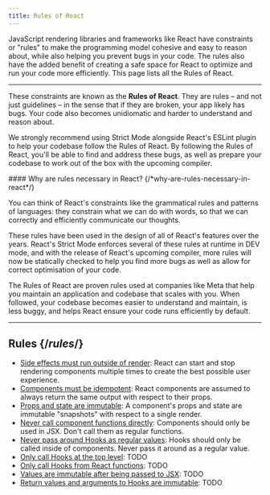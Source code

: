 ```yaml
---
title: Rules of React
---
```


<Intro>
JavaScript rendering libraries and frameworks like React have constraints or "rules" to make the programming model cohesive and easy to reason about, while also helping you prevent bugs in your code. The rules also have the added benefit of creating a safe space for React to optimize and run your code more efficiently. This page lists all the Rules of React.
</Intro>

---

These constraints are known as the **Rules of React**. They are rules – and not just guidelines – in the sense that if they are broken, your app likely has bugs. Your code also becomes unidiomatic and harder to understand and reason about.

We strongly recommend using Strict Mode alongside React's ESLint plugin to help your codebase follow the Rules of React. By following the Rules of React, you'll be able to find and address these bugs, as well as prepare your codebase to work out of the box with the upcoming compiler.

<DeepDive>
#### Why are rules necessary in React? {/*why-are-rules-necessary-in-react*/}

You can think of React's constraints like the grammatical rules and patterns of languages: they constrain what we can do with words, so that we can correctly and efficiently communicate our thoughts.

These rules have been used in the design of all of React's features over the years. React's Strict Mode enforces several of these rules at runtime in DEV mode, and with the release of React's upcoming compiler, more rules will now be statically checked to help you find more bugs as well as allow for correct optimisation of your code.

The Rules of React are proven rules used at companies like Meta that help you maintain an application and codebase that scales with you. When followed, your codebase becomes easier to understand and maintain, is less buggy, and helps React ensure your code runs efficiently by default.
</DeepDive>

---

## Rules {/*rules*/}
* [Side effects must run outside of render](/reference/rules/side-effects-must-run-outside-of-render): React can start and stop rendering components multiple times to create the best possible user experience.
* [Components must be idempotent](/reference/rules/components-must-be-idempotent): React components are assumed to always return the same output with respect to their props.
* [Props and state are immutable](/reference/rules/props-and-state-are-immutable): A component's props and state are immutable "snapshots" with respect to a single render.
* [Never call component functions directly](/reference/rules/never-call-component-functions-directly): Components should only be used in JSX. Don't call them as regular functions.
* [Never pass around Hooks as regular values](/reference/rules/never-pass-around-hooks-as-regular-values): Hooks should only be called inside of components. Never pass it around as a regular value.
* [Only call Hooks at the top level](/reference/rules/only-call-hooks-at-the-top-level): TODO
* [Only call Hooks from React functions](/reference/rules/only-call-hooks-from-react-functions): TODO
* [Values are immutable after being passed to JSX](/reference/rules/values-are-immutable-after-being-passed-to-jsx): TODO
* [Return values and arguments to Hooks are immutable](/reference/rules/return-values-and-arguments-to-hooks-are-immutable): TODO
